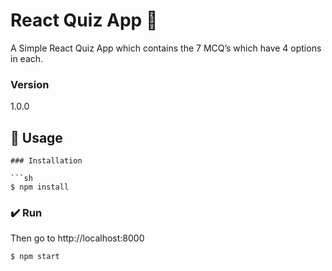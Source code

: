 #  React Quiz App 💎

A Simple React Quiz App which contains the 7 MCQ’s which have 4 options in each.



### Version
1.0.0

## 📝 Usage

```
### Installation

```sh
$ npm install
```

### ✔️ Run

Then go to http://localhost:8000

```sh
$ npm start
```

